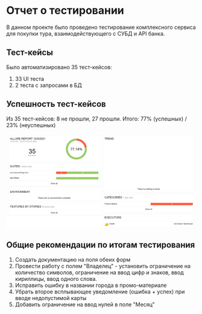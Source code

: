 # Отчет о тестировании
В данном проекте было проведено тестирование комплексного сервиса для покупки тура, взаимодействующего с СУБД и API банка.

## Тест-кейсы
Было автоматизировано 35 тест-кейсов:
1. 33 UI теста
2. 2 теста с запросами в БД

## Успешность тест-кейсов
Из 35 тест-кейсов: 8 не прошли, 27 прошли.
Итого: 77% (успешных) / 23% (неуспешных)

![](allureReport.png)

## Общие рекомендации по итогам тестирования
1. Создать документацию на поля обеих форм
2. Провести работу с полем "Владелец" - установить ограничение на количество символов, ограничение на ввод цифр и знаков, ввод кириллицы, ввод одного слова.
3. Исправить ошибку в названии города в промо-материале
4. Убрать второе всплывающее уведомление (ошибка + успех) при вводе недопустимой карты
5. Добавить ограничение на ввод нулей в поле "Месяц"
